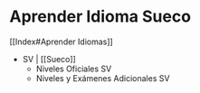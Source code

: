 # Aprender Idioma Sueco

[[Index#Aprender Idiomas]]

* SV | [[Sueco]] 
	* Niveles Oficiales SV
	* Niveles y Exámenes Adicionales SV